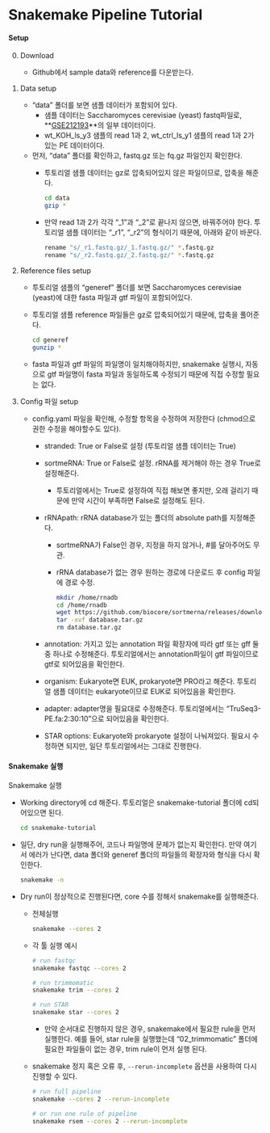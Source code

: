 # Snakemake Pipeline Tutorial

#### Setup
0. Download
    - Github에서 sample data와 reference를 다운받는다.
    
1. Data setup
    - “data” 폴더를 보면 샘플 데이터가 포함되어 있다.
        - 샘플 데이터는 Saccharomyces cerevisiae (yeast) fastq파일로, **[GSE212193](https://www.ncbi.nlm.nih.gov/geo/query/acc.cgi?acc=GSE212193)**의 일부 데이터이다.
        - wt_KOH_ls_y3 샘플의 read 1과 2, wt_ctrl_ls_y1 샘플의 read 1과 2가 있는 PE 데이터이다.
    - 먼저, “data” 폴더를 확인하고, fastq.gz 또는 fq.gz 파일인지 확인한다.
        - 투토리얼 샘플 데이터는 gz로 압축되어있지 않은 파일이므로, 압축을 해준다.
            
            ```bash
            cd data
            gzip *
            ```
            
        - 만약 read 1과 2가 각각 “_1”과 “_2”로 끝나지 않으면, 바꿔주어야 한다. 
        투토리얼 샘플 데이터는 “_r1”, “_r2”의 형식이기 때문에, 아래와 같이 바꾼다.
            
            ```bash
            rename "s/_r1.fastq.gz/_1.fastq.gz/" *.fastq.gz
            rename "s/_r2.fastq.gz/_2.fastq.gz/" *.fastq.gz
            ```
            

2. Reference files setup
    - 투토리얼 샘플의 “generef” 폴더를 보면 Saccharomyces cerevisiae (yeast)에 대한 fasta 파일과 gtf 파일이 포함되어있다.
    - 투토리얼 샘플 reference 파일들은 gz로 압축되어있기 때문에, 압축을 풀어준다.
        
        ```bash
        cd generef
        gunzip *
        ```

    - fasta 파일과 gtf 파일의 파일명이 일치해야하지만, snakemake 실행시, 자동으로 gtf 파일명이 fasta 파일과 동일하도록 수정되기 때문에 직접 수정할 필요는 없다.

3. Config 파일 setup
    - config.yaml 파일을 확인해, 수정할 항목을 수정하여 저장한다 (chmod으로 권한 수정을 해야할수도 있다).
        - stranded: True or False로 설정 (투토리얼 샘플 데이터는 True)
        - sortmeRNA: True or False로 설정. rRNA를 제거해야 하는 경우 True로 설정해준다.
            - 투토리얼에서는 True로 설정하여 직접 해보면 좋지만, 오래 걸리기 때문에 만약 시간이 부족하면 False로 설정해도 된다.
        - rRNApath: rRNA database가 있는 폴더의 absolute path를 지정해준다.
            - sortmeRNA가 False인 경우, 지정을 하지 않거나, #를 달아주어도 무관.
            - rRNA database가 없는 경우 원하는 경로에 다운로드 후 config 파일에 경로 수정.
                
                ```bash
                mkdir /home/rnadb
                cd /home/rnadb
                wget https://github.com/biocore/sortmerna/releases/download/v4.3.4/database.tar.gz
                tar -xvf database.tar.gz
                rm database.tar.gz
                ```

        - annotation: 가지고 있는 annotation 파일 확장자에 따라 gtf 또는 gff 둘 중 하나로 수정해준다. 투토리얼에서는 annotation파일이 gtf 파일이므로 gtf로 되어있음을 확인한다.
        - organism: Eukaryote면 EUK, prokaryote면 PRO라고 해준다. 투토리얼 샘플 데이터는 eukaryote이므로 EUK로 되어있음을 확인한다.
        - adapter: adapter명을 필요대로 수정해준다. 투토리얼에서는 “TruSeq3-PE.fa:2:30:10”으로 되어있음을 확인한다.
        - STAR options: Eukaryote와 prokaryote 설정이 나눠져있다. 필요시 수정하면 되지만, 일단 투토리얼에서는 그대로 진행한다.


#### Snakemake 실행
Snakemake 실행
- Working directory에 cd 해준다. 투토리얼은 snakemake-tutorial 폴더에 cd되어있으면 된다.
    
    ```bash
    cd snakemake-tutorial
    ```
    
- 일단, dry run을 실행해주어, 코드나 파일명에 문제가 없는지 확인한다. 만약 여기서 에러가 난다면, data 폴더와 generef 폴더의 파일들의 확장자와 형식을 다시 확인한다.
    
    ```bash
    snakemake -n
    ```
    
- Dry run이 정상적으로 진행된다면, core 수를 정해서 snakemake를 실행해준다.
    - 전체실행
        
        ```bash
        snakemake --cores 2
        ```
        
    - 각 툴 실행 예시
        
        ```bash
        # run fastqc
        snakemake fastqc --cores 2
        
        # run trimmomatic
        snakemake trim --cores 2
        
        # run STAR
        snakemake star --cores 2
        ```
        
        - 만약 순서대로 진행하지 않은 경우, snakemake에서 필요한 rule을 먼저 실행한다. 예를 들어, star rule을 실행했는데 “02_trimmomatic” 폴더에 필요한 파일들이 없는 경우, trim rule이 먼저 실행 된다.
    - snakemake 정지 혹은 오류 후, `--rerun-incomplete` 옵션을 사용하여 다시 진행할 수 있다.
        
        ```bash
        # run full pipeline
        snakemake --cores 2 --rerun-incomplete
        
        # or run one rule of pipeline
        snakemake rsem --cores 2 --rerun-incomplete
        ```